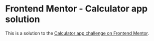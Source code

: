 # Frontend Mentor - Calculator app solution

This is a solution to the [Calculator app challenge on Frontend Mentor](https://www.frontendmentor.io/challenges/calculator-app-9lteq5N29).
